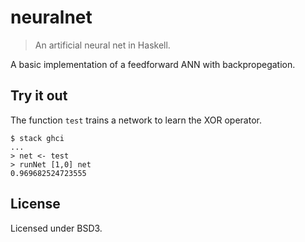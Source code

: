 # neuralnet

> An artificial neural net in Haskell.

A basic implementation of a feedforward ANN with backpropegation.

## Try it out

The function `test` trains a network to learn the XOR operator.

```
$ stack ghci
...
> net <- test
> runNet [1,0] net
0.969682524723555
```

## License

Licensed under BSD3.